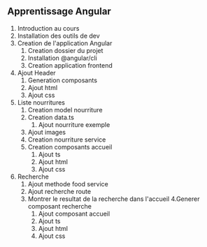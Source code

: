 ## Apprentissage Angular
1. Introduction au cours
2. Installation des outils de dev
3. Creation de l'application Angular
    1. Creation dossier du projet
    2. Installation @angular/cli
    3. Creation application frontend
4. Ajout Header
    1. Generation composants
    2. Ajout html
    3. Ajout css
5. Liste nourritures
    1. Creation model nourriture
    2. Creation data.ts
        1. Ajout nourriture exemple
    3. Ajout images
    4. Creation nourriture service
    5. Creation composants accueil
        1. Ajout ts
        2. Ajout html
        3. Ajout css
6. Recherche
    1. Ajout methode food service
    2. Ajout recherche route
    3. Montrer le resultat de la recherche dans l'accueil
    4.Generer composant recherche
        1. Ajout composant accueil
        2. Ajout ts
        3. Ajout html
        4. Ajout css